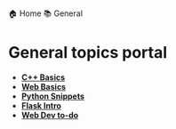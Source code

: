 
  🏠 Home
  📚 General

# General topics portal

- **[C++ Basics](CS50x2019/cppbasics.md)**
- **[Web Basics](CS50x2019/webbasics.md)**
- **[Python Snippets](CS50x2019/python.md)**
- **[Flask Intro](CS50x2019/flask.md)**
- **[Web Dev to-do](webdev2019.md)**
